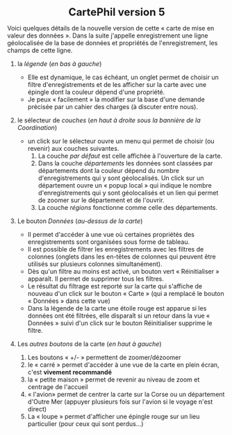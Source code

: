<link rel="stylesheet" href="https://philquand.github.io/Javascript/Astr/Theme-Markdown.css" />
<center><span style="font-size: 24px; font-weight: bold">CartePhil version 5</span></center>

Voici quelques détails de la nouvelle version de cette « carte de mise en valeur des données ».
Dans la suite j'appelle enregistrement une ligne géolocalisée de la base de données et propriétés de l'enregistrement, les champs de cette ligne. 

1. la *légende* (<i>en bas à gauche</i>)
   * Elle est dynamique, le cas échéant, un onglet permet de choisir un filtre d'enregistrements et de les afficher sur la carte avec une épingle dont la couleur dépend d'une propriété.
   * Je peux « facilement » la modifier sur la base d'une demande précisée par un cahier des charges (à discuter entre nous). 

2. le sélecteur de *couches* (<i>en haut à droite sous la bannière de la Coordination</i>)
   * un click sur le sélecteur ouvre un menu qui permet de choisir (ou revenir) aux couches suivantes.
     1. La couche *par défaut* est celle affichée à l'ouverture de la carte.
     2. Dans la couche *départements* les données sont classées par départements dont la couleur dépend du nombre d'enregistrements qui y sont géolocalisés. Un click sur un département ouvre un « popup local » qui indique le nombre d'enregistrements qui y sont géolocalisés et un lien qui permet de zoomer sur le département et de l'ouvrir.
     3. La couche *régions* fonctionne comme celle des départements.
   
3. Le bouton *Données* (<i>au-dessus de la carte</i>)
   * Il permet d'accéder à une vue où certaines propriétés des enregistrements sont organisées sous forme de tableau. 
   * Il est possible de filtrer les enregistrements avec les filtres de colonnes (onglets dans les en-têtes de colonnes qui peuvent être utilisés sur plusieurs colonnes simultanément).
   * Dès qu'un filtre au moins est activé, un bouton vert « Réinitialiser » apparaît. Il permet de supprimer tous les filtres.
   * Le résultat du filtrage est reporté sur la carte qui s'affiche de nouveau d'un click sur le bouton « Carte » (qui a remplacé le bouton « Données » dans cette vue) 
   * Dans la légende de la carte une étoile rouge est apparue si les données ont été filtrées, elle disparaît si un retour dans la vue « Données » suivi d'un click sur le bouton Réinitialiser supprime le filtre.
   
4. Les *autres boutons* de la carte (<i>en haut à gauche</i>)
   1. Les boutons « +/- » permettent de zoomer/dézoomer
   2. le « carré » permet d'accéder à une vue de la carte en plein écran, c'est **vivement recommandé**
   3. la « petite maison » permet de revenir au niveau de zoom et centrage de l'accueil 
   4. « l'avion» permet de centrer la carte sur la Corse ou un département d'Outre Mer (appuyer plusieurs fois sur l'avion si le voyage n'est direct)
   5. La « loupe » permet d'afficher une épingle rouge sur un lieu particulier (pour ceux qui sont perdus...)
